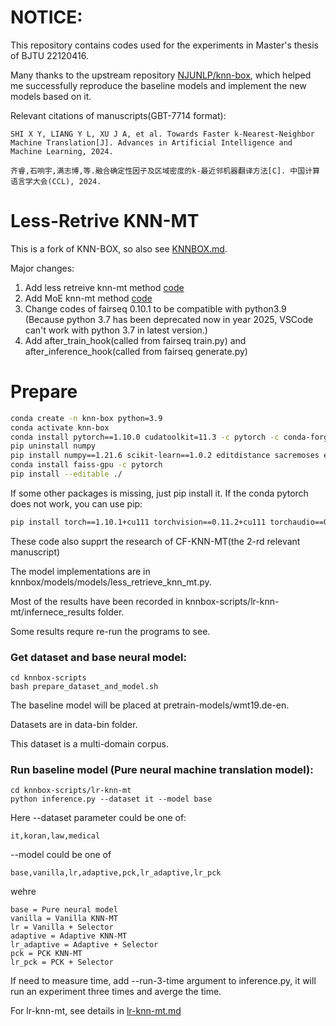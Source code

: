 # NOTICE:

This repository contains codes used for the experiments in Master's thesis of BJTU 22120416. 

Many thanks to the upstream repository [NJUNLP/knn-box](https://github.com/NJUNLP/knn-box), which helped me successfully reproduce the baseline models and implement the new models based on it.

Relevant citations of manuscripts(GBT-7714 format):

```
SHI X Y, LIANG Y L, XU J A, et al. Towards Faster k-Nearest-Neighbor Machine Translation[J]. Advances in Artificial Intelligence and Machine Learning, 2024.

齐睿,石响宇,满志博,等.融合确定性因子及区域密度的k-最近邻机器翻译方法[C]. 中国计算语言学大会(CCL), 2024.
```

# Less-Retrive KNN-MT

This is a fork of KNN-BOX, so also see [KNNBOX.md](KNNBOX.md). 

Major changes:

1. Add less retreive knn-mt method [code](knnbox/models/less_retrieve_knn_mt.py)
2. Add MoE knn-mt method [code](knnbox/models/moe_knn_mt.py)
3. Change codes of fairseq 0.10.1 to be compatible with python3.9 (Because python 3.7 has been deprecated now in year 2025, VSCode can't work with python 3.7 in latest version.)
4. Add after_train_hook(called from fairseq train.py) and after_inference_hook(called from fairseq generate.py)

# Prepare

```bash
conda create -n knn-box python=3.9
conda activate knn-box
conda install pytorch==1.10.0 cudatoolkit=11.3 -c pytorch -c conda-forge
pip uninstall numpy
pip install numpy==1.21.6 scikit-learn==1.0.2 editdistance sacremoses elasticsearch
conda install faiss-gpu -c pytorch
pip install --editable ./
```

If some other packages is missing, just pip install it. If the conda pytorch does not work, you can use pip: 
```bash
pip install torch==1.10.1+cu111 torchvision==0.11.2+cu111 torchaudio==0.10.1 -f https://download.pytorch.org/whl/cu111/torch_stable.html
```

These code also supprt the research of CF-KNN-MT(the 2-rd relevant manuscript)

The model implementations are in knnbox/models/models/less_retrieve_knn_mt.py.

Most of the results have been recorded in knnbox-scripts/lr-knn-mt/infernece_results folder.

Some results requre re-run the programs to see.

### Get dataset and base neural model:

```
cd knnbox-scripts
bash prepare_dataset_and_model.sh
```

The baseline model will be placed at pretrain-models/wmt19.de-en.

Datasets are in data-bin folder.

This dataset is a multi-domain corpus.

### Run baseline model (Pure neural machine translation model):

```
cd knnbox-scripts/lr-knn-mt
python inference.py --dataset it --model base
```

Here --dataset parameter could be one of: 
```
it,koran,law,medical
```
 --model could be one of 
```
base,vanilla,lr,adaptive,pck,lr_adaptive,lr_pck
```

wehre

```
base = Pure neural model
vanilla = Vanilla KNN-MT
lr = Vanilla + Selector
adaptive = Adaptive KNN-MT
lr_adaptive = Adaptive + Selector
pck = PCK KNN-MT
lr_pck = PCK + Selector
```

If need to measure time, add --run-3-time argument to inference.py, it will run an experiment three times and averge the time.

For lr-knn-mt, see details in [lr-knn-mt.md](lr-knn-mt.md)

